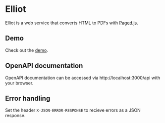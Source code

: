 # Elliot

Elliot is a web service that converts HTML to PDFs with [Paged.js](https://pagedjs.org).

## Demo

Check out the [demo](https://github.com/valentinschabschneider/elliot-demo).

## OpenAPI documentation

OpenAPI documentation can be accessed via http://localhost:3000/api with your browser.

## Error handling

Set the header `X-JSON-ERROR-RESPONSE` to recieve errors as a JSON response.
